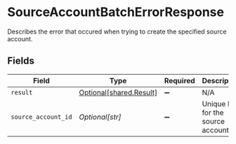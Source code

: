 # SourceAccountBatchErrorResponse

Describes the error that occured when trying to create the specified source account.


## Fields

| Field                                                    | Type                                                     | Required                                                 | Description                                              | Example                                                  |
| -------------------------------------------------------- | -------------------------------------------------------- | -------------------------------------------------------- | -------------------------------------------------------- | -------------------------------------------------------- |
| `result`                                                 | [Optional[shared.Result]](../../models/shared/result.md) | :heavy_minus_sign:                                       | N/A                                                      |                                                          |
| `source_account_id`                                      | *Optional[str]*                                          | :heavy_minus_sign:                                       | Unique ID for the source account.                        | 12345                                                    |